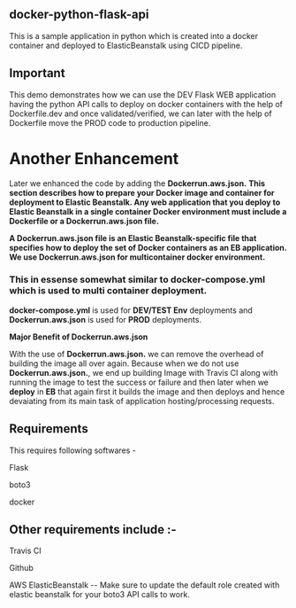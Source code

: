 ## docker-python-flask-api

This is a sample application in python which is created into a docker container and deployed to ElasticBeanstalk using CICD pipeline.

## Important

This demo demonstrates how we can use the DEV Flask WEB application having the python API calls to deploy on docker containers with the help of Dockerfile.dev and once validated/verified, we can later with the help of Dockerfile move the PROD code to production pipeline.

# Another Enhancement

Later we enhanced the code by adding the **Dockerrun.aws.json.**
**This section describes how to prepare your Docker image and container for deployment to Elastic Beanstalk. Any web application that you deploy to Elastic Beanstalk in a single container Docker environment must include a Dockerfile or a Dockerrun.aws.json file.**

**A Dockerrun.aws.json file is an Elastic Beanstalk-specific file that specifies how to deploy the set of Docker containers as an EB application. We use Dockerrun.aws.json for multicontainer docker environment.**
### This in essense somewhat similar to docker-compose.yml which is used to multi container deployment.

**docker-compose.yml** is used for **DEV/TEST Env** deployments and **Dockerrun.aws.json** is used for **PROD** deployments.

**Major Benefit of Dockerrun.aws.json**

With the use of **Dockerrun.aws.json.** we can remove the overhead of building the image all over again. Because when we do not use **Dockerrun.aws.json.**, we end up building Image with Travis CI along with running the image to test the success or failure and then later when we **deploy** in **EB** that again first it builds the image and then deploys and hence devaiating from its main task of application hosting/processing requests.

## Requirements

This requires following softwares -

Flask

boto3

docker

## Other requirements include :-

Travis CI

Github 

AWS ElasticBeanstalk -- Make sure to update the default role created with elastic beanstalk for your boto3 API calls to work.